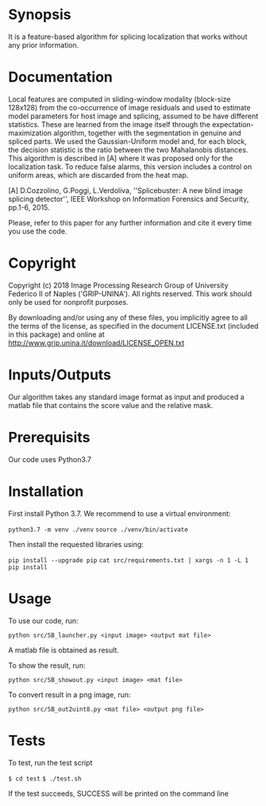 # Synopsis
It is a feature-based algorithm for splicing localization that works without any prior information.

# Documentation
Local features are computed in sliding-window modality (block-size 128x128) from the co-occurrence of image residuals 
and used to estimate model parameters for host image and splicing, assumed to be have different statistics. 
These are learned from the image itself through the expectation-maximization algorithm,
together with the segmentation in genuine and spliced parts.
We used the Gaussian-Uniform model and, for each block, the decision statistic is the ratio between the two Mahalanobis distances.
This algorithm is described in [A] where it was proposed only for the localization task.
To reduce false alarms, this version includes a control on uniform areas, which are discarded from the heat map. 

[A] D.Cozzolino, G.Poggi, L.Verdoliva, ''Splicebuster: A new blind image splicing detector'', 
IEEE Workshop on Information Forensics and Security, pp.1-6, 2015.

Please, refer to this paper for any further information and cite it every time you use the code.

# Copyright
Copyright (c) 2018 Image Processing Research Group of University Federico II of Naples ('GRIP-UNINA').
All rights reserved.
This work should only be used for nonprofit purposes.

By downloading and/or using any of these files, you implicitly agree to all the
terms of the license, as specified in the document LICENSE.txt
(included in this package) and online at
http://www.grip.unina.it/download/LICENSE_OPEN.txt

# Inputs/Outputs
Our algorithm takes any standard image format as input and produced a matlab file that contains the score value and the relative mask.


# Prerequisits
Our code uses Python3.7 


# Installation
First install Python 3.7.
We recommend to use a virtual environment: 

`python3.7 -m venv ./venv`
`source ./venv/bin/activate`

Then install the requested libraries using:

`pip install --upgrade pip`
`cat src/requirements.txt | xargs -n 1 -L 1 pip install`


# Usage
To use our code, run:

`python src/SB_launcher.py <input image> <output mat file>`

A matlab file is obtained as result.

To show the result, run:

`python src/SB_showout.py <input image> <mat file>`

To convert result in a png image, run:

`python src/SB_out2uint8.py <mat file> <output png file>`


# Tests
To test, run the test script

`$ cd test`
`$ ./test.sh`

If the test succeeds, SUCCESS will be printed on the command line

